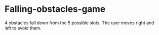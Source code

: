 # Falling-obstacles-game
4 obstacles fall down from the 5 possible slots. The user moves right and left to avoid them.
